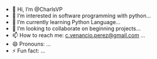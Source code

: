 - 👋 Hi, I’m @CharlsVP
- 👀 I’m interested in software programming with python...
- 🌱 I’m currently learning Python Language...
- 💞️ I’m looking to collaborate on beginning projects...
- 📫 How to reach me: c.venancio.perez@gmail.com ...
- 😄 Pronouns: ...
- ⚡ Fun fact: ...

<!---
CharlsVP/CharlsVP is a ✨ special ✨ repository because its `README.md` (this file) appears on your GitHub profile.
You can click the Preview link to take a look at your changes.
--->
